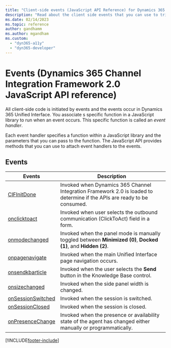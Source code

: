 ```yaml
---
title: "Client-side events (JavaScript API Reference) for Dynamics 365 Channel Integration Framework 2.0 | MicrosoftDocs"
description: "Read about the client side events that you can use to trigger the client-side code in Dynamics 365 Channel Integration Framework 2.0."
ms.date: 02/14/2023
ms.topic: reference
author: gandhamm
ms.author: mgandham
ms.custom: 
  - "dyn365-a11y"
  - "dyn365-developer"
---
```


# Events (Dynamics 365 Channel Integration Framework 2.0 JavaScript API reference)

All client-side code is initiated by events and the events occur in Dynamics 365 Unified Interface. You associate s specific function in a JavaScript library to run when an event occurs. This specific function is called an *event handler*.

Each event handler specifies a function within a JavaScript library and the parameters that you can pass to the function. The JavaScript API provides methods that you can use to attach event handlers to the events.

## Events

| Events | Description |
|---------|-------------|
| [CIFInitDone](../../v1/develop/reference/events/cifinitdone.md) | Invoked when Dynamics 365 Channel Integration Framework 2.0 is loaded to determine if the APIs are ready to be consumed. |
| [onclicktoact](../../v1/develop/reference/events/onclicktoact.md) | Invoked when user selects the outbound communication (ClickToAct) field in a form. |
| [onmodechanged](../../v1/develop/reference/events/onmodechanged.md) | Invoked when the panel mode is manually toggled between **Minimized (0)**, **Docked (1)**, and **Hidden (2)**. |
| [onpagenavigate](../../v1/develop/reference/events/onpagenavigate.md) | Invoked when the main Unified Interface page navigation occurs. |
| [onsendkbarticle](../../v1/develop/reference/events/onsendkbarticle.md) | Invoked when the user selects the **Send** button in the Knowledge Base control. |
| [onsizechanged](../../v1/develop/reference/events/onsizechanged.md) | Invoked when the side panel width is changed. |
| [onSessionSwitched](../develop/reference/events/onSessionSwitched.md) | Invoked when the session is switched. |
| [onSessionClosed](../develop/reference/events/onSessionClosed.md) | Invoked when the session is closed. |
| [onPresenceChange​](../develop/reference/events/onPresenceChange.md) | Invoked when the presence or availability state of the agent has changed either manually or programmatically. |

[!INCLUDE[footer-include](../../../includes/footer-banner.md)]
